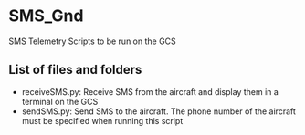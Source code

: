 # SMS_Gnd
SMS Telemetry Scripts to be run on the GCS

## List of files and folders
* receiveSMS.py: Receive SMS from the aircraft and display them in a terminal on the GCS
* sendSMS.py: Send SMS to the aircraft. The phone number of the aircraft must be specified when running this script

